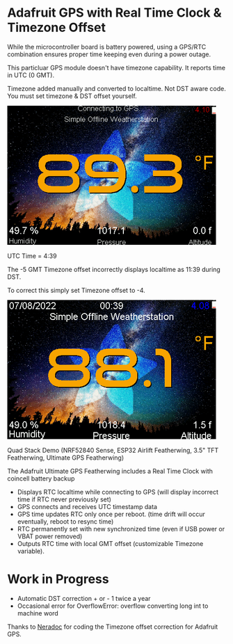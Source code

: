 # Adafruit GPS with Real Time Clock & Timezone Offset
While the microcontroller board is battery powered, using a GPS/RTC combination ensures proper time keeping even during a power outage.

This particluar GPS module doesn't have timezone capability. It reports time in UTC (0 GMT).

Timezone added manually and converted to localtime. Not DST aware code. You must set timezone & DST offset yourself. 

![](https://raw.githubusercontent.com/DJDevon3/CircuitPython/main/Ultimate%20GPS%20Featherwing/screenshot_connecting.bmp)

UTC Time = 4:39 

The -5 GMT Timezone offset incorrectly displays localtime as 11:39 during DST. 

To correct this simply set Timezone offset to -4.

![](https://raw.githubusercontent.com/DJDevon3/CircuitPython/main/Ultimate%20GPS%20Featherwing/screenshot_gps.bmp)

Quad Stack Demo (NRF52840 Sense, ESP32 Airlift Featherwing, 3.5" TFT Featherwing, Ultimate GPS Featherwing)

The Adafruit Ultimate GPS Featherwing includes a Real Time Clock with coincell battery backup

- Displays RTC localtime while connecting to GPS (will display incorrect time if RTC never previously set)
- GPS connects and receives UTC timestamp data
- GPS time updates RTC only once per reboot. (time drift will occur eventually, reboot to resync time)
- RTC permanently set with new synchronized time (even if USB power or VBAT power removed)
- Outputs RTC time with local GMT offset (customizable Timezone variable).

# Work in Progress
- Automatic DST correction + or - 1 twice a year
- Occasional error for OverflowError: overflow converting long int to machine word

Thanks to [Neradoc](https://github.com/Neradoc) for coding the Timezone offset correction for Adafruit GPS.
